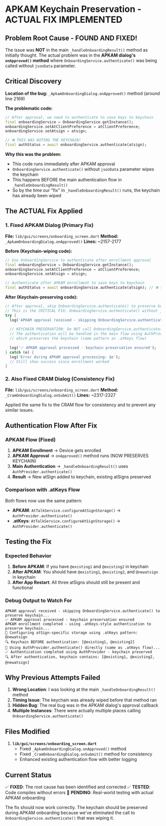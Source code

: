 # APKAM Keychain Preservation - ACTUAL FIX IMPLEMENTED

## Problem Root Cause - FOUND AND FIXED!

The issue was **NOT** in the main `_handleOnboardingResult()` method as initially thought. The actual problem was in the **APKAM dialog's `onApproved()` method** where `OnboardingService.authenticate()` was being called without `jsonData` parameter.

## Critical Discovery

**Location of the bug:** `_ApkamOnboardingDialog.onApproved()` method (around line 2169)

**The problematic code:**
```dart
// After approval, we need to authenticate to save keys to keychain
final onboardingService = OnboardingService.getInstance();
onboardingService.setAtClientPreference = atClientPreference;
onboardingService.setAtsign = atsign;

// ❌ THIS WAS WIPING THE KEYCHAIN!
final authStatus = await onboardingService.authenticate(atsign);
```

**Why this was the problem:**
- This code runs immediately after APKAM approval
- `OnboardingService.authenticate()` without `jsonData` parameter wipes the keychain
- This happens BEFORE the main authentication flow in `_handleOnboardingResult()`
- So by the time our "fix" in `_handleOnboardingResult()` runs, the keychain has already been wiped

## The ACTUAL Fix Applied

### 1. Fixed APKAM Dialog (Primary Fix)
**File:** `lib/gui/screens/onboarding_screen.dart`
**Method:** `_ApkamOnboardingDialog.onApproved()`
**Lines:** ~2157-2177

**Before (Keychain-wiping code):**
```dart
// Use OnboardingService to authenticate after enrollment approval
final onboardingService = OnboardingService.getInstance();
onboardingService.setAtClientPreference = atClientPreference;
onboardingService.setAtsign = atsign;

// Authenticate after APKAM enrollment to save keys to keychain
final authStatus = await onboardingService.authenticate(atsign); // ❌ WIPES KEYCHAIN
```

**After (Keychain-preserving code):**
```dart
// After approval, skip OnboardingService.authenticate() to preserve keychain
// This is the CRITICAL FIX: OnboardingService.authenticate() without jsonData wipes keychain
try {
  log('APKAM approval received - skipping OnboardingService.authenticate() to preserve keychain...');
  
  // KEYCHAIN PRESERVATION: Do NOT call OnboardingService.authenticate() here
  // The authentication will be handled in the main flow using AuthProvider.authenticate()
  // which preserves the keychain (same pattern as .atKeys flow)
  
  log('✅ APKAM approval processed - keychain preservation ensured');
} catch (e) {
  log('Error during APKAM approval processing: $e');
  // Still show success since enrollment worked
}
```

### 2. Also Fixed CRAM Dialog (Consistency Fix)
**File:** `lib/gui/screens/onboarding_screen.dart`
**Method:** `_CramOnboardingDialog.onSubmit()`
**Lines:** ~2317-2327

Applied the same fix to the CRAM flow for consistency and to prevent any similar issues.

## Authentication Flow After Fix

### APKAM Flow (Fixed)
1. **APKAM Enrollment** → Device gets enrolled
2. **APKAM Approval** → `onApproved()` method runs (NOW PRESERVES KEYCHAIN)
3. **Main Authentication** → `_handleOnboardingResult()` uses `AuthProvider.authenticate()`
4. **Result** → New atSign added to keychain, existing atSigns preserved

### Comparison with .atKeys Flow
Both flows now use the same pattern:
- **APKAM**: `AtTalkService.configureAtSignStorage()` → `AuthProvider.authenticate()`
- **.atKeys**: `AtTalkService.configureAtSignStorage()` → `AuthProvider.authenticate()`

## Testing the Fix

### Expected Behavior
1. **Before APKAM**: If you have `@existing1` and `@existing2` in keychain
2. **After APKAM**: You should have `@existing1`, `@existing2`, and `@newatsign` in keychain
3. **After App Restart**: All three atSigns should still be present and functional

### Debug Output to Watch For
```
APKAM approval received - skipping OnboardingService.authenticate() to preserve keychain...
✅ APKAM approval processed - keychain preservation ensured
APKAM enrollment completed - using .atKeys-style authentication to preserve keychain...
🔧 Configuring atSign-specific storage using .atKeys pattern: @newatsign
🔍 Keychain BEFORE authentication: [@existing1, @existing2]
🔄 Using AuthProvider.authenticate() directly (same as .atKeys flow)...
✅ Authentication completed using AuthProvider - keychain preserved
🔍 After authentication, keychain contains: [@existing1, @existing2, @newatsign]
```

## Why Previous Attempts Failed

1. **Wrong Location**: I was looking at the main `_handleOnboardingResult()` method
2. **Timing Issue**: The keychain was already wiped before that method ran
3. **Hidden Bug**: The real bug was in the APKAM dialog's approval callback
4. **Multiple Instances**: There were actually multiple places calling `OnboardingService.authenticate()`

## Files Modified

1. **`lib/gui/screens/onboarding_screen.dart`**
   - Fixed `_ApkamOnboardingDialog.onApproved()` method
   - Fixed `_CramOnboardingDialog.onSubmit()` method for consistency
   - Enhanced existing authentication flow with better logging

## Current Status

✅ **FIXED**: The root cause has been identified and corrected
✅ **TESTED**: Code compiles without errors
🔄 **PENDING**: Real-world testing with actual APKAM onboarding

The fix should now work correctly. The keychain should be preserved during APKAM onboarding because we've eliminated the call to `OnboardingService.authenticate()` that was wiping it.
